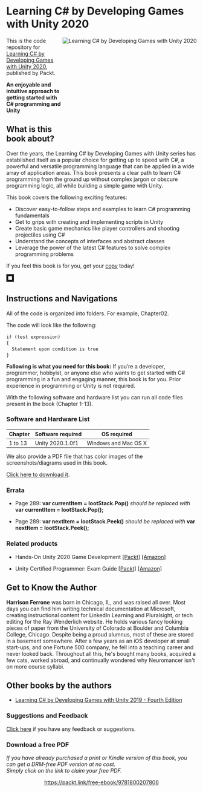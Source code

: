 


# Learning C# by Developing Games with Unity 2020

<a href="https://www.packtpub.com/product/learning-c-by-developing-games-with-unity-2020-fifth-edition/9781800207806"><img src="https://static.packt-cdn.com/products/9781800207806/cover/smaller" alt="Learning C# by Developing Games with Unity 2020" height="256px" align="right"></a>

This is the code repository for [Learning C# by Developing Games with Unity 2020](https://www.packtpub.com/product/learning-c-by-developing-games-with-unity-2020-fifth-edition/9781800207806), published by Packt.

**An enjoyable and intuitive approach to getting started with C# programming and Unity**

## What is this book about?
Over the years, the Learning C# by Developing Games with Unity series has established itself as a popular choice for getting up to speed with C#, a powerful and versatile programming language that can be applied in a wide array of application areas. This book presents a clear path to learn C# programming from the ground up without complex jargon or obscure programming logic, all while building a simple game with Unity.

This book covers the following exciting features: 
* Discover easy-to-follow steps and examples to learn C# programming fundamentals
* Get to grips with creating and implementing scripts in Unity
* Create basic game mechanics like player controllers and shooting projectiles using C#
* Understand the concepts of interfaces and abstract classes
* Leverage the power of the latest C# features to solve complex programming problems

If you feel this book is for you, get your [copy](https://www.amazon.com/dp/1800207808) today!

<a href="https://www.packtpub.com/?utm_source=github&utm_medium=banner&utm_campaign=GitHubBanner"><img src="https://raw.githubusercontent.com/PacktPublishing/GitHub/master/GitHub.png" alt="https://www.packtpub.com/" border="5" /></a>

## Instructions and Navigations
All of the code is organized into folders. For example, Chapter02.

The code will look like the following:
```
if (test expression)
{
  Statement upon condition is true
}
```

**Following is what you need for this book:**
If you’re a developer, programmer, hobbyist, or anyone else who wants to get started with C# programming in a fun and engaging manner, this book is for you. Prior experience in programming or Unity is not required.

With the following software and hardware list you can run all code files present in the book (Chapter 1-13).

### Software and Hardware List

| Chapter  | Software required                   | OS required                        |
| -------- | ------------------------------------| -----------------------------------|
| 1 to 13  | Unity 2020.1.0f1                    | Windows and Mac OS X               |


We also provide a PDF file that has color images of the screenshots/diagrams used in this book. 

[Click here to download it](https://static.packt-cdn.com/downloads/9781800207806_ColorImages.pdf).

### Errata
* Page 289: **var currentItem = lootStack.Pop()** _should be replaced with_ **var currentItem = lootStack.Pop();**

* Page 289: **var nextItem = lootStack.Peek()** _should be replaced with_ **var nextItem = lootStack.Peek();**

### Related products <Other books you may enjoy>
* Hands-On Unity 2020 Game Development [[Packt]](https://www.packtpub.com/product/hands-on-unity-2020-game-development/9781838642006?utm_source=github&utm_medium=repository&utm_campaign=9781838642006) [[Amazon]](https://www.amazon.com/dp/1838642005)

* Unity Certified Programmer: Exam Guide [[Packt]](https://www.packtpub.com/product/unity-certified-programmer-exam-guide/9781838828424?utm_source=github&utm_medium=repository&utm_campaign=9781838828424) [[Amazon]](https://www.amazon.com/dp/1838828427)

## Get to Know the Author
**Harrison Ferrone**
was born in Chicago, IL, and was raised all over. Most days you can find him writing technical documentation at Microsoft, creating instructional content for LinkedIn Learning and Pluralsight, or tech editing for the Ray Wenderlich website. He holds various fancy looking pieces of paper from the University of Colorado at Boulder and Columbia College, Chicago. Despite being a proud alumnus, most of these are stored in a basement somewhere. After a few years as an iOS developer at small start-ups, and one Fortune 500 company, he fell into a teaching career and never looked back. Throughout all this, he's bought many books, acquired a few cats, worked abroad, and continually wondered why Neuromancer isn't on more course syllabi.

## Other books by the authors
* [Learning C# by Developing Games with Unity 2019 - Fourth Edition](https://www.packtpub.com/product/learning-c-by-developing-games-with-unity-2019-fourth-edition/9781789532050?utm_source=github&utm_medium=repository&utm_campaign=9781789532050)

### Suggestions and Feedback
[Click here](https://docs.google.com/forms/d/e/1FAIpQLSdy7dATC6QmEL81FIUuymZ0Wy9vH1jHkvpY57OiMeKGqib_Ow/viewform) if you have any feedback or suggestions.
### Download a free PDF

 <i>If you have already purchased a print or Kindle version of this book, you can get a DRM-free PDF version at no cost.<br>Simply click on the link to claim your free PDF.</i>
<p align="center"> <a href="https://packt.link/free-ebook/9781800207806">https://packt.link/free-ebook/9781800207806 </a> </p>